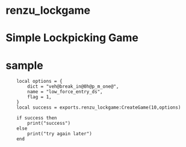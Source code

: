 # renzu_lockgame
# Simple Lockpicking Game

# sample
```
    local options = {
        dict = "veh@break_in@0h@p_m_one@",
        name = "low_force_entry_ds",
        flag = 1,
    }
    local success = exports.renzu_lockgame:CreateGame(10,options)

    if success then
        print("success")
    else
        print("try again later")
    end
```
